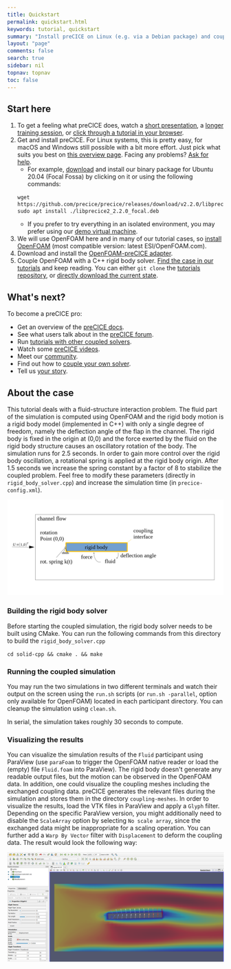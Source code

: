 ```yaml
---
title: Quickstart
permalink: quickstart.html
keywords: tutorial, quickstart
summary: "Install preCICE on Linux (e.g. via a Debian package) and couple an OpenFOAM fluid solver (using the OpenFOAM-preCICE adapter) with an example rigid body solver in C++."
layout: "page"
comments: false
search: true
sidebar: nil
topnav: topnav
toc: false
---
```




## Start here

1. To get a feeling what preCICE does, watch a [short presentation](https://www.youtube.com/watch?v=FCv2FNUvKA8), a [longer training session](https://www.youtube.com/watch?v=FCv2FNUvKA8), or [click through a tutorial in your browser](http://run.precice.org/).
2. Get and install preCICE. For Linux systems, this is pretty easy, for macOS and Windows still possible with a bit more effort. Just pick what suits you best on [this overview page](installation-overview.html). Facing any problems? [Ask for help](community-channels.html).
    - For example, [download](https://github.com/precice/precice/releases/latest) and install our binary package for Ubuntu 20.04 (Focal Fossa) by clicking on it or using the following commands:
    ```shell
    wget https://github.com/precice/precice/releases/download/v2.2.0/libprecice2_2.2.0_focal.deb
    sudo apt install ./libprecice2_2.2.0_focal.deb
    ```
   - If you prefer to try everything in an isolated environment, you may prefer using our [demo virtual machine](installation-vm.html).
3. We will use OpenFOAM here and in many of our tutorial cases, so [install OpenFOAM](adapter-openfoam-support.html) (most compatible version: latest ESI/OpenFOAM.com).
4. Download and install the [OpenFOAM-preCICE adapter](adapter-openfoam-get.html).
5. Couple OpenFOAM with a C++ rigid body solver. [Find the case in our tutorials](https://github.com/precice/tutorials/quickstart) and keep reading. You can either `git clone` the [tutorials repository](https://github.com/precice/tutorials), or [directly download the current state](https://github.com/precice/tutorials/archive/master.zip).

## What's next?

To become a preCICE pro:

* Get an overview of the [preCICE docs](docs.html).
* See what users talk about in the [preCICE forum](https://precice.discourse.group/).
* Run [tutorials with other coupled solvers](tutorials.html).
* Watch some [preCICE videos](https://www.youtube.com/c/preCICECoupling/).
* Meet our [community](community.html).
* Find out how to [couple your own solver](couple-your-code-overview.html).
* Tell us [your story](community-projects.html).


## About the case

This tutorial deals with a fluid-structure interaction problem. The fluid part of the simulation is computed using OpenFOAM and the rigid body motion is a rigid body model (implemented in C++) with only a single degree of freedom, namely the deflection angle of the flap in the channel. The rigid body is fixed in the origin at (0,0) and the force exerted by the fluid on the rigid body structure causes an oscillatory rotation of the body. The simulation runs for 2.5 seconds. In order to gain more control over the rigid body oscillation, a rotational spring is applied at the rigid body origin. After 1.5 seconds we increase the spring constant by a factor of 8 to stabilize the coupled problem. Feel free to modify these parameters (directly in `rigid_body_solver.cpp`) and increase the simulation time (in `precice-config.xml`).

![overview](images/overview.png)

### Building the rigid body solver
Before starting the coupled simulation, the rigid body solver needs to be built using CMake. You can run the following commands from this directory to build the `rigid_body_solver.cpp`
```
cd solid-cpp && cmake . && make
```

### Running the coupled simulation

You may run the two simulations in two different terminals and watch their output on the screen using the `run.sh` scripts (or `run.sh -parallel`, option only available for OpenFOAM) located in each participant directory. You can cleanup the simulation using `clean.sh`.


In serial, the simulation takes roughly 30 seconds to compute.

### Visualizing the results

You can visualize the simulation results of the `Fluid` participant using ParaView (use `paraFoam` to trigger the OpenFOAM native reader or load the (empty) file `Fluid.foam` into ParaView). The rigid body doesn't generate any readable output files, but the motion can be observed in the OpenFOAM data. In addition, one could visualize the coupling meshes including the exchanged coupling data. preCICE generates the relevant files during the simulation and stores them in the directory `coupling-meshes`. In order to visualize the results, load the VTK files in ParaView and apply a `Glyph` filter. Depending on the specific ParaView version, you might additionally need to disable the `ScaleArray` option by selecting `No scale array`, since the exchanged data might be inappropriate for a scaling operation. You can further add a `Warp By Vector` filter with `Displacement` to deform the coupling data. The result would look the following way:

![result](images/result.png)
